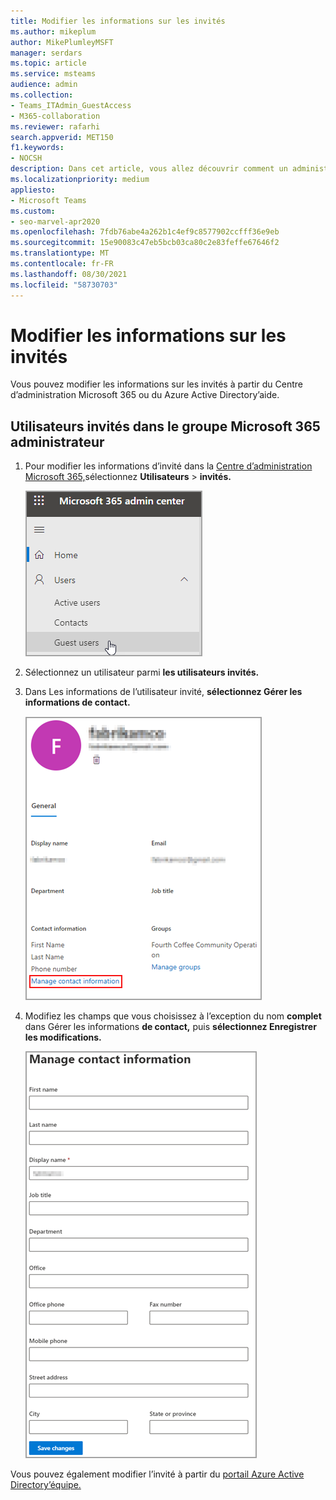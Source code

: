 ```yaml
---
title: Modifier les informations sur les invités
ms.author: mikeplum
author: MikePlumleyMSFT
manager: serdars
ms.topic: article
ms.service: msteams
audience: admin
ms.collection:
- Teams_ITAdmin_GuestAccess
- M365-collaboration
ms.reviewer: rafarhi
search.appverid: MET150
f1.keywords:
- NOCSH
description: Dans cet article, vous allez découvrir comment un administrateur peut modifier les informations sur les invités dans le Azure Active Directory’administration.
ms.localizationpriority: medium
appliesto:
- Microsoft Teams
ms.custom:
- seo-marvel-apr2020
ms.openlocfilehash: 7fdb76abe4a262b1c4ef9c8577902ccfff36e9eb
ms.sourcegitcommit: 15e90083c47eb5bcb03ca80c2e83feffe67646f2
ms.translationtype: MT
ms.contentlocale: fr-FR
ms.lasthandoff: 08/30/2021
ms.locfileid: "58730703"
---
```

# <a name="edit-guest-information"></a>Modifier les informations sur les invités

Vous pouvez modifier les informations sur les invités à partir du Centre d’administration Microsoft 365 ou du Azure Active Directory’aide.

## <a name="guest-users-in-the-microsoft-365-admin"></a>Utilisateurs invités dans le groupe Microsoft 365 administrateur

1. Pour modifier les informations d’invité dans la [Centre d’administration Microsoft 365,](https://admin.microsoft.com)sélectionnez **Utilisateurs**  >  **invités.**

   ![Informations sur l’utilisateur invité en cours de modification.](media/access-guest-user.png)

2. Sélectionnez un utilisateur parmi **les utilisateurs invités.**

3. Dans Les informations de l’utilisateur invité, **sélectionnez Gérer les informations de contact.**

   ![Gérer les informations de contact.](media/guest-user-data1.png)

4. Modifiez les champs que vous choisissez à l’exception du nom **complet** dans Gérer les informations **de contact,** puis **sélectionnez Enregistrer les modifications.**

   ![Modifiez les informations de contact de l’utilisateur invité.](media/manage-guest-contact.png)

Vous pouvez également modifier l’invité à partir du [portail Azure Active Directory’équipe.](https://aad.portal.azure.com/#blade/Microsoft_AAD_IAM/UsersManagementMenuBlade/MsGraphUsers)
